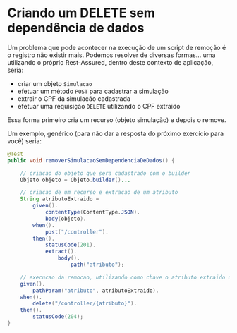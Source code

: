 # Criando um DELETE sem dependência de dados

Um problema que pode acontecer na execução de um script de remoção é o registro não existir mais. Podemos resolver de diversas formas... uma utilizando o próprio Rest-Assured, dentro deste contexto de aplicação, seria:
* criar um objeto `Simulacao`
* efetuar um método `POST` para cadastrar a simulação
* extrair o CPF da simulação cadastrada
* efetuar uma requisição `DELETE` utilizando o CPF extraido

Essa forma primeiro cria um recurso (objeto simulação) e depois o remove.

Um exemplo, genérico (para não dar a resposta do próximo exercício para você) seria:

```java
@Test
public void removerSimulacaoSemDependenciaDeDados() {

    // criacao do objeto que sera cadastrado com o builder
    Objeto objeto = Objeto.builder()...

    // criacao de um recurso e extracao de um atributo
    String atributoExtraido =
        given().
            contentType(ContentType.JSON).
            body(objeto).
        when().
            post("/controller").
        then().
            statusCode(201).
            extract().
                body().
                    path("atributo");

    // execucao da remocao, utilizando como chave o atributo extraido da requisicao de criacao
    given().
        pathParam("atributo", atributoExtraido).
    when().
        delete("/controller/{atributo}").
    then().
        statusCode(204);
}
```

